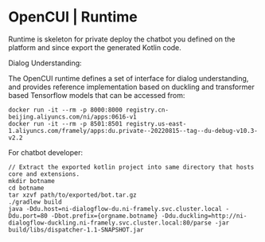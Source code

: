 # OpenCUI | Runtime

Runtime is skeleton for private deploy the chatbot you defined on the platform and since export the generated Kotlin code. 

Dialog Understanding:

The OpenCUI runtime defines a set of interface for dialog understanding, and provides 
reference implementation based on duckling and transformer based Tensorflow models that can be accessed from:

```
docker run -it --rm -p 8000:8000 registry.cn-beijing.aliyuncs.com/ni/apps:0616-v1
docker run -it --rm -p 8501:8501 registry.us-east-1.aliyuncs.com/framely/apps:du.private--20220815--tag--du-debug-v10.3-v2.2
```

For chatbot developer:
```
// Extract the exported kotlin project into same directory that hosts core and extensions. 
mkdir botname
cd botname
tar xzvf path/to/exported/bot.tar.gz 
./gradlew build
java -Ddu.host=ni-dialogflow-du.ni-framely.svc.cluster.local -Ddu.port=80 -Dbot.prefix={orgname.botname} -Ddu.duckling=http://ni-dialogflow-duckling.ni-framely.svc.cluster.local:80/parse -jar build/libs/dispatcher-1.1-SNAPSHOT.jar

```
